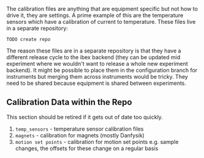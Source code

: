 The calibration files are anything that are equipment specific but not how to drive it, they are settings. A prime example of this are the temperature sensors which have a calibration of current to temperature. These files live in a separate repository:

    TODO create repo

The reason these files are in a separate repository is that they have a different release cycle to the ibex backend (they can be updated mid experiment where we wouldn't want to release a whole new experiment backend). It might be possible to place them in the configuration branch for instruments but merging them across instruments would be tricky. They need to be shared because equipment is shared between experiments.

## Calibration Data within the Repo

This section should be retired if it gets out of date too quickly.

1. `temp_sensors` - temperature sensor calibration files
1. `magnets` - calibration for magnets (mostly Danfysik)
1. `motion set points` - calibration for motion set points e.g. sample changes, the offsets for these change on a regular basis



